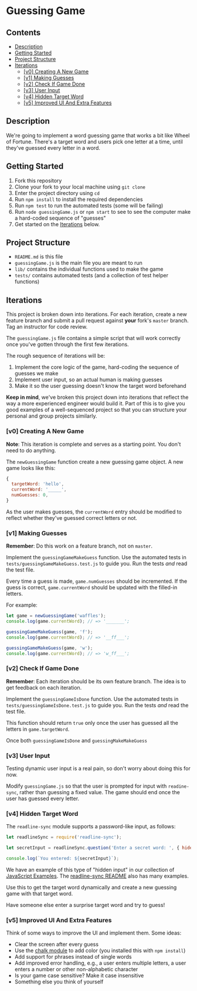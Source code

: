 # Guessing Game

## Contents <!-- omit in toc -->

- [Description](#description)
- [Getting Started](#getting-started)
- [Project Structure](#project-structure)
- [Iterations](#iterations)
  - [[v0] Creating A New Game](#v0-creating-a-new-game)
  - [[v1] Making Guesses](#v1-making-guesses)
  - [[v2] Check If Game Done](#v2-check-if-game-done)
  - [[v3] User Input](#v3-user-input)
  - [[v4] Hidden Target Word](#v4-hidden-target-word)
  - [[v5] Improved UI And Extra Features](#v5-improved-ui-and-extra-features)

## Description

We're going to implement a word guessing game that works a bit like Wheel of Fortune. There's a target word and users pick one letter at a time, until they've guessed every letter in a word.

## Getting Started

1. Fork this repository
1. Clone your fork to your local machine using `git clone`
1. Enter the project directory using `cd`
1. Run `npm install` to install the required dependencies
1. Run `npm test` to run the automated tests (some will be failing)
1. Run `node guessingGame.js` or `npm start` to see to see the computer make a hard-coded sequence of "guesses"
1. Get started on the [Iterations](#iterations) below.

## Project Structure

- `README.md` is this file
- `guessingGame.js` is the main file you are meant to run
- `lib/` contains the individual functions used to make the game
- `tests/` contains automated tests (and a collection of test helper functions)

## Iterations

This project is broken down into iterations. For each iteration, create a new feature branch and submit a pull request against **your** fork's `master` branch. Tag an instructor for code review.

The `guessingGame.js` file contains a simple script that will work correctly once you've gotten through the first few iterations.

The rough sequence of iterations will be:

1. Implement the core logic of the game, hard-coding the sequence of guesses we make
1. Implement user input, so an actual human is making guesses
1. Make it so the user guessing doesn't know the target word beforehand

**Keep in mind**, we've broken this project down into iterations that reflect the way a more experienced engineer would build it. Part of this is to give you good examples of a well-sequenced project so that you can structure your personal and group projects similarly.

### [v0] Creating A New Game

**Note**: This iteration is complete and serves as a starting point. You  don't need to do anything.

The `newGuessingGame` function create a new guessing game object. A new game looks like this:

```javascript
{
  targetWord: 'hello',
  currentWord: '_____',
  numGuesses: 0,
}
```

As the user makes guesses, the `currentWord` entry should be modified to reflect whether they've guessed correct letters or not.

### [v1] Making Guesses

**Remember**: Do this work on a feature branch, not on `master`.

Implement the `guessingGameMakeGuess` function. Use the automated tests in `tests/guessingGameMakeGuess.test.js` to guide you. Run the tests *and* read the test file.

Every time a guess is made, `game.numGuesses` should be incremented. If the guess is correct, `game.currentWord` should be updated with the filled-in letters.

For example:

```javascript
let game = newGuessingGame('waffles');
console.log(game.currentWord); // => '_______';

guessingGameMakeGuess(game, 'f');
console.log(game.currentWord); // => '__ff___';

guessingGameMakeGuess(game, 'w');
console.log(game.currentWord); // => 'w_ff___';
```

### [v2] Check If Game Done

**Remember**: Each iteration should be its own feature branch. The idea is to get feedback on each iteration.

Implement the `guessingGameIsDone` function. Use the automated tests in `tests/guessingGameIsDone.test.js` to guide you. Run the tests *and* read the test file.

This function should return `true` only once the user has guessed all the letters in `game.targetWord`.

Once both `guessingGameIsDone` and `guessingMakeMakeGuess`

### [v3] User Input

Testing dynamic user input is a real pain, so don't worry about doing this for now.

Modify `guessingGame.js` so that the user is prompted for input with `readine-sync`, rather than guessing a fixed value. The game should end once the user has guessed every letter.

### [v4] Hidden Target Word

The `readline-sync` module supports a password-like input, as follows:

```javascript
let readlineSync = require('readline-sync');

let secretInput = readlineSync.question('Enter a secret word: ', { hideEchoBack: true });

console.log(`You entered: ${secretInput}`);
```

We have an example of this type of "hidden input" in our collection of [JavaScript Examples][jfarmer-javascript-examples]. The [readline-sync README][github-readline-sync] also has many examples.

Use this to get the target word dynamically and create a new guessing game with that target word.

Have someone else enter a surprise target word and try to guess!

### [v5] Improved UI And Extra Features

Think of some ways to improve the UI and implement them. Some ideas:

- Clear the screen after every guess
- Use the [chalk module][github-chalk] to add color (you installed this with `npm install`)
- Add support for phrases instead of single words
- Add improved error handling, e.g., a user enters multiple letters, a user enters a number or other non-alphabetic character
- Is your game case sensitive? Make it case insensitive
- Something else you think of yourself

[github-readline-sync]: https://github.com/anseki/readline-sync#readme
[github-chalk]: https://github.com/chalk/chalk#readme
[jfarmer-javascript-examples]: https://github.com/jfarmer/examples-javascript
